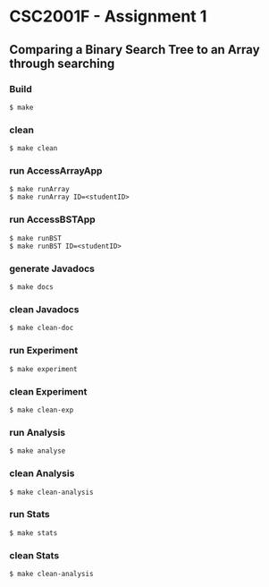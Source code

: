 # CSC2001F - Assignment 1
## Comparing a Binary Search Tree to an Array through searching

### Build
```unix
$ make
```
### clean
```
$ make clean
```
### run AccessArrayApp
```
$ make runArray
$ make runArray ID=<studentID>
```
### run AccessBSTApp
```
$ make runBST
$ make runBST ID=<studentID>
```
### generate Javadocs
```
$ make docs
```
### clean Javadocs
```
$ make clean-doc
```
### run Experiment
```
$ make experiment
```
### clean Experiment
```
$ make clean-exp
```
### run Analysis
```
$ make analyse
```
### clean Analysis
```
$ make clean-analysis
```
### run Stats
```
$ make stats
```
### clean Stats
```
$ make clean-analysis
```